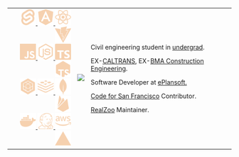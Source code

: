 <table align="center">
  <tbody>
    <tr>
      <td align="right">
        <div>
          <a href="https://svelte.dev/">
            <img src="./icons/svelte.svg" alt="Svelte" width="36px" />
          </a>
          <a href="https://angular.io/">
            <img src="./icons/angular.svg" alt="Angular" width="36px"/>
          </a>
          <a href="https://reactjs.org/">
            <img src="./icons/react.svg" alt="React JS" width="36px" />
          </a>
          <a href="https://vitejs.dev/">
            <img src="./icons/vite.svg" alt="Vite JS" width="36px"/>
          </a>
        </div>
        <div>
          <a href="https://www.javascript.com/">
            <img src="./icons/javascript.svg" alt="Javascript" width="36px" />
          </a>
          <a href="https://nodejs.org/">
            <img src="./icons/node.svg" alt="Node JS" width="36px" />
          </a>
          <a href="https://www.typescriptlang.org/">
            <img src="./icons/typescript.svg" alt="Typescript" width="36px" />
          </a>
          <a href="https://typestrong.org/ts-node/">
            <img src="./icons/tsnode.svg" alt="TS Node" width="36px" />
          </a>
        </div>
        <div>
          <a href="https://sequelize.org/">
            <img src="./icons/sequelize.svg" alt="Sequelize ORM" width="36px" />
          </a>
          <a href="https://redis.io/">
            <img src="./icons/redis.svg" alt="Redis" width="36px" />
          </a>
          <a href="https://www.mongodb.com/">
            <img src="./icons/mongo.svg" alt="Mongo DB" width="36px" />
          </a>
          <a href="https://firebase.google.com/">
            <img src="./icons/firebase.svg" alt="Firebase" width="36px" />
          </a>
        </div>
        <div>
          <a href="https://www.docker.com/">
            <img src="./icons/docker.svg" alt="Docker" width="36px" />
          </a>
          <a href="https://www.jenkins.io/">
            <img src="./icons/jenkins.svg" alt="Jenkins" width="36px"/>
          </a>
          <a href="https://aws.amazon.com/">
            <img src="./icons/aws.svg" alt="Amazon AWS" width="36px" />
          </a>
          <a href="https://vercel.com/">
            <img src="./icons/vercel.svg" alt="Vercel" width="36px" />
          </a>
        </div>
      </td>
      <td align="center">
        <!-- <img src="https://github-readme-stats.vercel.app/api?username=markkhoo&show_icons=true&layout=compact&bg_color=0d1117&text_color=F6D1AF&title_color=F6D1AF&border_color=F6D1AF&icon_color=F6D1AF"/> -->
        <img src="https://github-readme-stats.vercel.app/api/top-langs/?username=markkhoo&layout=compact&bg_color=0d1117&text_color=F6D1AF&title_color=F6D1AF&border_color=F6D1AF&langs_count=20" height="164"/>
      </td>
      <td align="left" >
        <p>Civil engineering student in <a href="https://www.youtube.com/watch?v=_GZiAMZZx80">undergrad</a>.</p>
        <p>EX-<a href="https://dot.ca.gov/">CALTRANS</a>, EX-<a href="https://thebmacorp.com/">BMA Construction Engineering</a>.</p>
        <p>Software Developer at <a href="https://www.eplansoft.com/">ePlansoft.</a></p>
        <p><a href="https://www.codeforsanfrancisco.org/">Code for San Francisco</a> Contributor.</p>
        <p><a href="https://realzoo.itsyipy.com/">RealZoo</a> Maintainer.</p>
      </td>
    </tr>
  </tbody>
</table>
